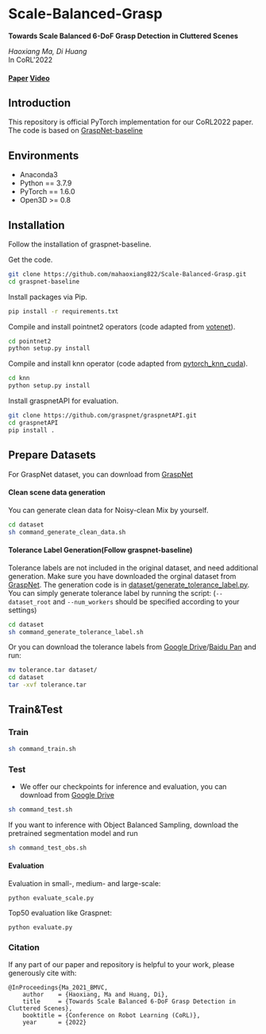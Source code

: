 # Scale-Balanced-Grasp

**Towards Scale Balanced 6-DoF Grasp Detection in Cluttered Scenes**<br>

_Haoxiang Ma, Di Huang_<br>
In CoRL'2022
#### [Paper](https://openreview.net/pdf?id=tiPHpS4eA4) [Video](https://youtu.be/EUXYsd5gK8I)

## Introduction
This repository is official PyTorch implementation for our CoRL2022 paper.
The code is based on [GraspNet-baseline](https://github.com/graspnet/graspnet-baseline)

## Environments
- Anaconda3
- Python == 3.7.9
- PyTorch == 1.6.0
- Open3D >= 0.8

## Installation
Follow the installation of graspnet-baseline.

Get the code.
```bash
git clone https://github.com/mahaoxiang822/Scale-Balanced-Grasp.git
cd graspnet-baseline
```
Install packages via Pip.
```bash
pip install -r requirements.txt
```
Compile and install pointnet2 operators (code adapted from [votenet](https://github.com/facebookresearch/votenet)).
```bash
cd pointnet2
python setup.py install
```
Compile and install knn operator (code adapted from [pytorch_knn_cuda](https://github.com/chrischoy/pytorch_knn_cuda)).
```bash
cd knn
python setup.py install
```
Install graspnetAPI for evaluation.
```bash
git clone https://github.com/graspnet/graspnetAPI.git
cd graspnetAPI
pip install .
```


## Prepare Datasets
For GraspNet dataset, you can download from [GraspNet](https://graspnet.net)

#### Clean scene data generation
You can generate clean data for Noisy-clean Mix by yourself.
```bash
cd dataset
sh command_generate_clean_data.sh
```

#### Tolerance Label Generation(Follow graspnet-baseline)
Tolerance labels are not included in the original dataset, and need additional generation. Make sure you have downloaded the orginal dataset from [GraspNet](https://graspnet.net/). The generation code is in [dataset/generate_tolerance_label.py](../Scale-Balanced-Grasp/dataset/generate_tolerance_label.py). You can simply generate tolerance label by running the script: (`--dataset_root` and `--num_workers` should be specified according to your settings)
```bash
cd dataset
sh command_generate_tolerance_label.sh
```

Or you can download the tolerance labels from [Google Drive](https://drive.google.com/file/d/1DcjGGhZIJsxd61719N0iWA7L6vNEK0ci/view?usp=sharing)/[Baidu Pan](https://pan.baidu.com/s/1HN29P-csHavJF-R_wec6SQ) and run:
```bash
mv tolerance.tar dataset/
cd dataset
tar -xvf tolerance.tar
```

## Train&Test

### Train

```bash
sh command_train.sh
```

### Test
 - We offer our checkpoints for inference and evaluation, you can download from [Google Drive]()
```bash
sh command_test.sh
```

If you want to inference with Object Balanced Sampling, download the pretrained segmentation model and run

```bash
sh command_test_obs.sh
```

#### Evaluation

Evaluation in small-, medium- and large-scale:
```
python evaluate_scale.py
```
Top50 evaluation like Graspnet:
```
python evaluate.py
```


### Citation
If any part of our paper and repository is helpful to your work, please generously cite with:
```
@InProceedings{Ma_2021_BMVC,
    author    = {Haoxiang, Ma and Huang, Di},
    title     = {Towards Scale Balanced 6-DoF Grasp Detection in Cluttered Scenes},
    booktitle = {Conference on Robot Learning (CoRL)},
    year      = {2022}
```